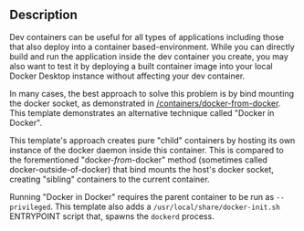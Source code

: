 ## Description

Dev containers can be useful for all types of applications including those that also deploy into a container based-environment. While you can directly build and run the application inside the dev container you create, you may also want to test it by deploying a built container image into your local Docker Desktop instance without affecting your dev container.

In many cases, the best approach to solve this problem is by bind mounting the docker socket, as demonstrated in [/containers/docker-from-docker](../docker-from-docker). This template demonstrates an alternative technique called "Docker in Docker".

This template's approach creates pure "child" containers by hosting its own instance of the docker daemon inside this container.  This is compared to the forementioned "docker-_from_-docker" method (sometimes called docker-outside-of-docker) that bind mounts the host's docker socket, creating "sibling" containers to the current container.

Running "Docker in Docker" requires the parent container to be run as `--privileged`.  This template also adds a `/usr/local/share/docker-init.sh` ENTRYPOINT script that, spawns the `dockerd` process.